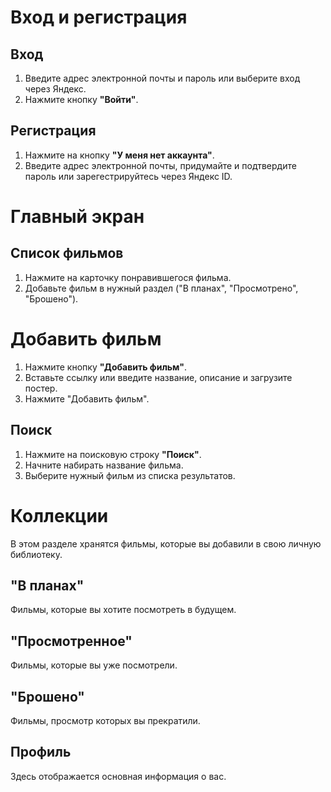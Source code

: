 # Вход и регистрация

## Вход
1. Введите адрес электронной почты и пароль или выберите вход через Яндекс.
2. Нажмите кнопку **"Войти"**.

## Регистрация
1. Нажмите на кнопку **"У меня нет аккаунта"**.
2. Введите адрес электронной почты, придумайте и подтвердите пароль или зарегестрируйтесь через Яндекс ID.

# Главный экран

## Список фильмов
1. Нажмите на карточку понравившегося фильма.
2. Добавьте фильм в нужный раздел ("В планах", "Просмотрено", "Брошено").

# Добавить фильм
1. Нажмите кнопку **"Добавить фильм"**.
2. Вставьте ссылку или введите название, описание и загрузите постер.
3. Нажмите "Добавить фильм".

## Поиск
1. Нажмите на поисковую строку **"Поиск"**.
2. Начните набирать название фильма.
3. Выберите нужный фильм из списка результатов.

# Коллекции
В этом разделе хранятся фильмы, которые вы добавили в свою личную библиотеку.

## "В планах"
Фильмы, которые вы хотите посмотреть в будущем.

## "Просмотренное"
Фильмы, которые вы уже посмотрели.

## "Брошено"
Фильмы, просмотр которых вы прекратили.

## Профиль
Здесь отображается основная информация о вас.
